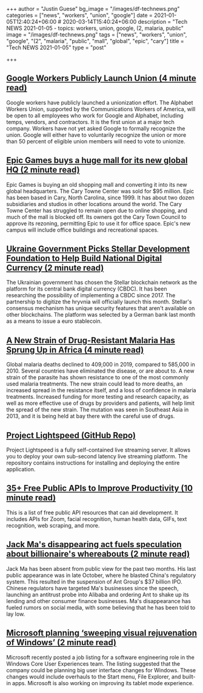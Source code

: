 +++
author = "Justin Guese"
bg_image = "/images/df-technews.png"
categories = ["news", "workers", "union", "google"]
date = 2021-01-05T12:40:24+06:00 # 2020-03-14T15:40:24+06:00
description = "Tech NEWS 2021-01-05 - topics: workers, union, google, (2, malaria, public"
image = "/images/df-technews.png"
tags = ["news", "workers", "union", "google", "(2", "malaria", "public", "mall", "global", "epic", "cary"]
title = "Tech NEWS 2021-01-05"
type = "post"

+++

## [Google Workers Publicly Launch Union (4 minute read)](https://www.vice.com/en/article/3an5q9/google-workers-publicly-launch-union/1/01000176d23bdcdd-a54842df-d4c0-4c9e-b1b1-9932ca844ca1-000000/ZW_l45JBdDXfoe8O9625QwJrkWUVyatVFSlCoUg3bbo=174)

Google workers have publicly launched a unionization effort. The Alphabet Workers Union, supported by the Communications Workers of America, will be open to all employees who work for Google and Alphabet, including temps, vendors, and contractors. It is the first union at a major tech company. Workers have not yet asked Google to formally recognize the union. Google will either have to voluntarily recognize the union or more than 50 percent of eligible union members will need to vote to unionize.

## [Epic Games buys a huge mall for its new global HQ (2 minute read)](https://www.polygon.com/2021/1/4/22213102/epic-games-buys-mall-new-headquarters-cary-towne-center/1/01000176d23bdcdd-a54842df-d4c0-4c9e-b1b1-9932ca844ca1-000000/lKU5dcgdF3nespp2n_yMFNLTQ4nKcIcFyMPzz-Bg6CU=174)

Epic Games is buying an old shopping mall and converting it into its new global headquarters. The Cary Towne Center was sold for $95 million. Epic has been based in Cary, North Carolina, since 1999. It has about two dozen subsidiaries and studios in other locations around the world. The Cary Towne Center has struggled to remain open due to online shopping, and much of the mall is blocked off. Its owners got the Cary Town Council to approve its rezoning, permitting Epic to use it for office space. Epic's new campus will include office buildings and recreational spaces.

## [Ukraine Government Picks Stellar Development Foundation to Help Build National Digital Currency (2 minute read)](https://www.coindesk.com/ukraine-government-picks-stellar-to-help-build-national-digital-currency/1/01000176d23bdcdd-a54842df-d4c0-4c9e-b1b1-9932ca844ca1-000000/koEfOumtTpvo4aA7-1OUp99yFCqX2afdV7ZK7yJjCmg=174)

The Ukrainian government has chosen the Stellar blockchain network as the platform for its central bank digital currency (CBDC). It has been researching the possibility of implementing a CBDC since 2017. The partnership to digitize the hryvnia will officially launch this month. Stellar's consensus mechanism has unique security features that aren't available on other blockchains. The platform was selected by a German bank last month as a means to issue a euro stablecoin.

## [A New Strain of Drug-Resistant Malaria Has Sprung Up in Africa (4 minute read)](https://www.scientificamerican.com/article/a-new-strain-of-drug-resistant-malaria-has-sprung-up-in-africa//1/01000176d23bdcdd-a54842df-d4c0-4c9e-b1b1-9932ca844ca1-000000/11tIx332c-1Y_-2UxNPDPkTG893uDJltjLr-K83TXxo=174)

Global malaria deaths declined to 409,000 in 2019, compared to 585,000 in 2010. Several countries have eliminated the disease, or are about to. A new strain of the parasite has shown resistance to one of the most commonly used malaria treatments. The new strain could lead to more deaths, an increased spread in the resistance itself, and a loss of confidence in malaria treatments. Increased funding for more testing and research capacity, as well as more effective use of drugs by providers and patients, will help limit the spread of the new strain. The mutation was seen in Southeast Asia in 2013, and it is being held at bay there with the careful use of drugs.

## [Project Lightspeed (GitHub Repo)](https://github.com/GRVYDEV/Project-Lightspeed/1/01000176d23bdcdd-a54842df-d4c0-4c9e-b1b1-9932ca844ca1-000000/zSCU-JfjcTMiIzVhSqdXR9r3v39bvHAf9WcuZcy9o2o=174)

Project Lightspeed is a fully self-contained live streaming server. It allows you to deploy your own sub-second latency live streaming platform. The repository contains instructions for installing and deploying the entire application.

## [35+ Free Public APIs to Improve Productivity (10 minute read)](https://blog.idrisolubisi.com/35-free-public-apis-to-improve-productivity/1/01000176d23bdcdd-a54842df-d4c0-4c9e-b1b1-9932ca844ca1-000000/5wObwQmWfZzbg4H5osL44KwVihKalB2y-wC8HMhcyYo=174)

This is a list of free public API resources that can aid development. It includes APIs for Zoom, facial recognition, human health data, GIFs, text recognition, web scraping, and more.

## [Jack Ma's disappearing act fuels speculation about billionaire's whereabouts (2 minute read)](https://www.reuters.com/article/us-china-ant-group-jack-ma-idUSKBN2991DA/1/01000176d23bdcdd-a54842df-d4c0-4c9e-b1b1-9932ca844ca1-000000/omGAsjtjN4L29JrD0gxHQl_o1-xPA-X-cuLxThN34mE=174)

Jack Ma has been absent from public view for the past two months. His last public appearance was in late October, where he blasted China's regulatory system. This resulted in the suspension of Ant Group's $37 billion IPO. Chinese regulators have targeted Ma's businesses since the speech, launching an antitrust probe into Alibaba and ordering Ant to shake up its lending and other consumer finance businesses. Ma's disappearance has fueled rumors on social media, with some believing that he has been told to lay low.

## [Microsoft planning ‘sweeping visual rejuvenation of Windows’ (2 minute read)](https://www.theverge.com/2021/1/4/22212817/microsoft-windows-10-visual-changes-update-sun-valley-2021/1/01000176d23bdcdd-a54842df-d4c0-4c9e-b1b1-9932ca844ca1-000000/nBePa-ayxtSIp3SF3amIjfVDqe0Pu5oIsQ2DHbb87YU=174)

Microsoft recently posted a job listing for a software engineering role in the Windows Core User Experiences team. The listing suggested that the company could be planning big user interface changes for Windows. These changes would include overhauls to the Start menu, File Explorer, and built-in apps. Microsoft is also working on improving its tablet mode experience.

